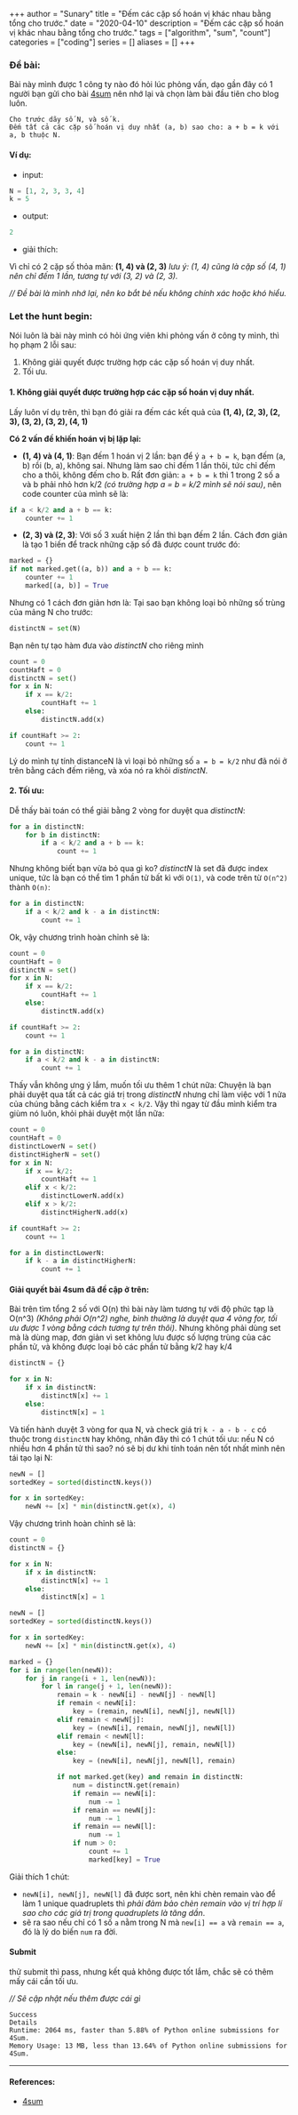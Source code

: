 +++
author = "Sunary"
title = "Đếm các cặp số hoán vị khác nhau bằng tổng cho trước."
date = "2020-04-10"
description = "Đếm các cặp số hoán vị khác nhau bằng tổng cho trước."
tags = ["algorithm", "sum", "count"]
categories = ["coding"]
series = []
aliases = []
+++

### Đề bài:

Bài này mình được 1 công ty nào đó hỏi lúc phỏng vấn, dạo gần đây có 1 người bạn gửi cho bài [4sum](https://leetcode.com/problems/4sum/) nên nhớ lại và chọn làm bài đầu tiên cho blog luôn.

```
Cho trước dãy số N, và số k.
Đếm tất cả các cặp số hoán vị duy nhất (a, b) sao cho: a + b = k với a, b thuộc N.
```

#### Ví dụ:

+ input:

```python
N = [1, 2, 3, 3, 4]
k = 5
```

+ output:

```python
2
```

+ giải thích:

Vì chỉ có 2 cặp số thỏa mãn: **(1, 4) và (2, 3)**
*lưu ý: (1, 4) cũng là cặp số (4, 1) nên chỉ đếm 1 lần, tương tự với (3, 2) và (2, 3).*

*// Đề bài là mình nhớ lại, nên ko bắt bẻ nếu không chính xác hoặc khó hiểu.*

### Let the hunt begin:

Nói luôn là bài này mình có hỏi ứng viên khi phỏng vấn ở công ty mình, thì họ phạm 2 lỗi sau:
1. Không giải quyết được trường hợp các cặp số hoán vị duy nhất.
2. Tối ưu.

#### 1. Không giải quyết được trường hợp các cặp số hoán vị duy nhất.

Lấy luôn ví dụ trên, thì bạn đó giải ra đếm các kết quả của **(1, 4), (2, 3), (2, 3), (3, 2), (3, 2), (4, 1)**

**Có 2 vấn đề khiến hoán vị bị lặp lại:**
+ **(1, 4) và (4, 1)**: Bạn đếm 1 hoán vị 2 lần: bạn để ý `a + b = k`, bạn đếm (a, b) rồi (b, a), không sai. Nhưng làm sao chỉ đếm 1 lần thôi, tức chỉ đếm cho a thôi, không đếm cho b. Rất đơn giản: `a + b = k` thì 1 trong 2 số a và b phải nhỏ hơn k/2 *(có trường hợp a = b = k/2 mình sẽ nói sau)*, nên code counter của mình sẽ là:

```python
if a < k/2 and a + b == k:
    counter += 1
```

+ **(2, 3) và (2, 3)**: Với số 3 xuất hiện 2 lần thì bạn đếm 2 lần. Cách đơn giản là tạo 1 biến để track những cặp số đã được count trước đó:

```python
marked = {}
if not marked.get((a, b)) and a + b == k:
    counter += 1
    marked[(a, b)] = True
```

Nhưng có 1 cách đơn giản hơn là: Tại sao bạn không loại bỏ những số trùng của mảng N cho trước:

```python
distinctN = set(N)
```

Bạn nên tự tạo hàm đưa vào *distinctN* cho riêng mình

```python
count = 0
countHaft = 0
distinctN = set()
for x in N:
    if x == k/2:
        countHaft += 1
    else:
        distinctN.add(x)

if countHaft >= 2:
    count += 1
```

Lý do mình tự tính distanceN là vì loại bỏ những số `a = b = k/2` như đã nói ở trên bằng cách đếm riêng, và xóa nó ra khỏi *distinctN*.

#### 2. Tối ưu:

Dễ thấy bài toán có thể giải bằng 2 vòng for duyệt qua *distinctN*:

```python
for a in distinctN:
    for b in distinctN:
        if a < k/2 and a + b == k:
            count += 1
```

Nhưng không biết bạn vừa bỏ qua gì ko? *distinctN* là set đã được index unique, tức là bạn có thể tìm 1 phần tử bất kì với `O(1)`, và code trên từ `O(n^2)` thành `O(n)`:

```python
for a in distinctN:
    if a < k/2 and k - a in distinctN:
        count += 1
```

Ok, vậy chương trình hoàn chỉnh sẽ là:

```python
count = 0
countHaft = 0
distinctN = set()
for x in N:
    if x == k/2:
        countHaft += 1
    else:
        distinctN.add(x)

if countHaft >= 2:
    count += 1

for a in distinctN:
    if a < k/2 and k - a in distinctN:
        count += 1
```

Thấy vẫn không ưng ý lắm, muốn tối ưu thêm 1 chút nữa: Chuyện là bạn phải duyệt qua tất cả các giá trị trong *distinctN* nhưng chỉ làm việc với 1 nửa của chúng bằng cách kiểm tra `x < k/2`. Vậy thì ngay từ đầu mình kiểm tra giùm nó luôn, khỏi phải duyệt một lần nữa:


```python
count = 0
countHaft = 0
distinctLowerN = set()
distinctHigherN = set()
for x in N:
    if x == k/2:
        countHaft += 1
    elif x < k/2:
        distinctLowerN.add(x)
    elif x > k/2:
        distinctHigherN.add(x)

if countHaft >= 2:
    count += 1

for a in distinctLowerN:
    if k - a in distinctHigherN:
        count += 1
```

#### Giải quyết bài 4sum đã đề cập ở trên:

Bài trên tìm tổng 2 số với O(n) thì bài này làm tương tự với độ phức tạp là O(n^3) *(Không phải O(n^2) nghe, bình thường là duyệt qua 4 vòng for, tối ưu được 1 vòng bằng cách tương tự trên thôi)*.
Nhưng không phải dùng set mà là dùng map, đơn giản vì set không lưu được số lượng trùng của các phần tử, và không được loại bỏ các phần tử bằng k/2 hay k/4

```python
distinctN = {}

for x in N:
    if x in distinctN:
        distinctN[x] += 1
    else:
        distinctN[x] = 1
```

Và tiến hành duyệt 3 vòng for qua N, và check giá trị `k - a - b - c` có thuộc trong `distinctN` hay không, nhân đây thì có 1 chút tối ưu: nếu N có nhiều hơn 4 phần tử thì sao? nó sẽ bị dư khi tính toán nên tốt nhất mình nên tái tạo lại N:

```python
newN = []
sortedKey = sorted(distinctN.keys())

for x in sortedKey:
    newN += [x] * min(distinctN.get(x), 4)
```

Vậy chương trình hoàn chỉnh sẽ là:

```python
count = 0
distinctN = {}

for x in N:
    if x in distinctN:
        distinctN[x] += 1
    else:
        distinctN[x] = 1

newN = []
sortedKey = sorted(distinctN.keys())

for x in sortedKey:
    newN += [x] * min(distinctN.get(x), 4)

marked = {}
for i in range(len(newN)):
    for j in range(i + 1, len(newN)):
        for l in range(j + 1, len(newN)):
            remain = k - newN[i] - newN[j] - newN[l]
            if remain < newN[i]:
                key = (remain, newN[i], newN[j], newN[l])
            elif remain < newN[j]:
                key = (newN[i], remain, newN[j], newN[l])
            elif remain < newN[l]:
                key = (newN[i], newN[j], remain, newN[l])
            else:
                key = (newN[i], newN[j], newN[l], remain)

            if not marked.get(key) and remain in distinctN:
                num = distinctN.get(remain)
                if remain == newN[i]:
                    num -= 1
                if remain == newN[j]:
                    num -= 1
                if remain == newN[l]:
                    num -= 1
                if num > 0:
                    count += 1
                    marked[key] = True
```

Giải thích 1 chút:
+ `newN[i], newN[j], newN[l]` đã được sort, nên khi chèn remain vào để làm 1 unique quadruplets thì *phải đảm bảo chèn remain vào vị trí hợp lí sao cho các giá trị trong quadruplets là tăng dần*.
+ sẽ ra sao nếu chỉ có 1 số `a` nằm trong N mà `new[i] == a` và `remain == a`, đó là lý do biến `num` ra đời.

#### Submit

thử submit thì pass, nhưng kết quả không được tốt lắm, chắc sẽ có thêm mấy cái cần tối ưu.

*// Sẽ cập nhật nếu thêm được cái gì*

```
Success
Details 
Runtime: 2064 ms, faster than 5.88% of Python online submissions for 4Sum.
Memory Usage: 13 MB, less than 13.64% of Python online submissions for 4Sum.
```
---

#### References:

+ [4sum](https://leetcode.com/problems/4sum/)